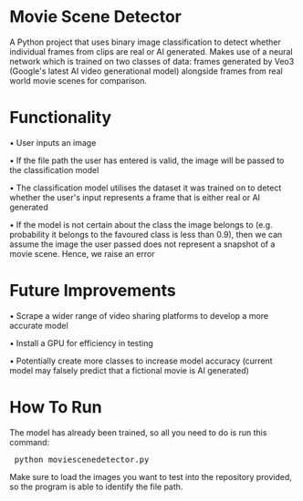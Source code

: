 # Movie Scene Detector

A Python project that uses binary image classification to detect whether individual frames from clips are real or AI generated. Makes use of a neural network which is trained on two classes of data: frames generated by Veo3 (Google's latest AI video generational model) alongside frames from real world movie scenes for comparison. 

# Functionality

• User inputs an image

• If the file path the user has entered is valid, the image will be passed to the classification model

• The classification model utilises the dataset it was trained on to detect whether the user's input represents a frame that is either real or AI generated 

•  If the model is not certain about the class the image belongs to (e.g. probability it belongs to the favoured class is less than 0.9), then we can assume the image the user passed does not represent a snapshot of a movie scene. Hence, we raise an error

# Future Improvements

• Scrape a wider range of video sharing platforms to develop a more accurate model

• Install a GPU for efficiency in testing

• Potentially create more classes to increase model accuracy (current model may falsely predict that a fictional movie is AI generated)

# How To Run

The model has already been trained, so all you need to do is run this command:

<pre> python moviescenedetector.py </pre>

Make sure to load the images you want to test into the repository provided, so the program is able to identify the file path.





